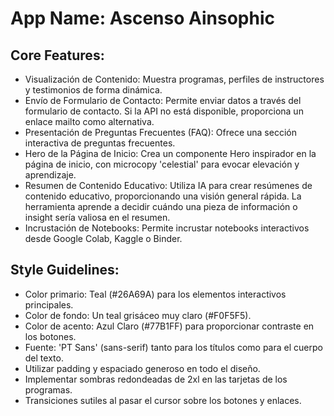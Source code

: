 # **App Name**: Ascenso Ainsophic

## Core Features:

- Visualización de Contenido: Muestra programas, perfiles de instructores y testimonios de forma dinámica.
- Envío de Formulario de Contacto: Permite enviar datos a través del formulario de contacto. Si la API no está disponible, proporciona un enlace mailto como alternativa.
- Presentación de Preguntas Frecuentes (FAQ): Ofrece una sección interactiva de preguntas frecuentes.
- Hero de la Página de Inicio: Crea un componente Hero inspirador en la página de inicio, con microcopy 'celestial' para evocar elevación y aprendizaje.
- Resumen de Contenido Educativo: Utiliza IA para crear resúmenes de contenido educativo, proporcionando una visión general rápida. La herramienta aprende a decidir cuándo una pieza de información o insight sería valiosa en el resumen.
- Incrustación de Notebooks: Permite incrustar notebooks interactivos desde Google Colab, Kaggle o Binder.

## Style Guidelines:

- Color primario: Teal (#26A69A) para los elementos interactivos principales.
- Color de fondo: Un teal grisáceo muy claro (#F0F5F5).
- Color de acento: Azul Claro (#77B1FF) para proporcionar contraste en los botones.
- Fuente: 'PT Sans' (sans-serif) tanto para los títulos como para el cuerpo del texto.
- Utilizar padding y espaciado generoso en todo el diseño.
- Implementar sombras redondeadas de 2xl en las tarjetas de los programas.
- Transiciones sutiles al pasar el cursor sobre los botones y enlaces.